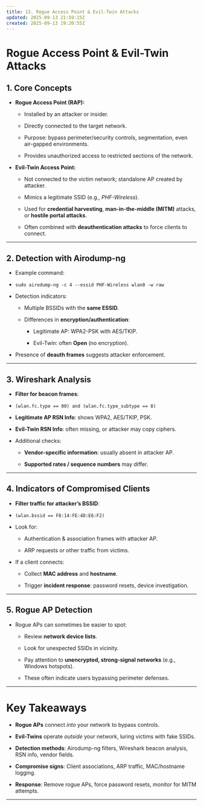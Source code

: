 ```yaml
---
title: 13. Rogue Access Point & Evil-Twin Attacks
updated: 2025-09-13 21:59:15Z
created: 2025-09-13 19:20:55Z
---
```


# Rogue Access Point & Evil-Twin Attacks 

## 1\. Core Concepts

- **Rogue Access Point (RAP):**
    
    - Installed by an attacker or insider.
        
    - Directly connected to the target network.
        
    - Purpose: bypass perimeter/security controls, segmentation, even air-gapped environments.
        
    - Provides unauthorized access to restricted sections of the network.
        
- **Evil-Twin Access Point:**
    
    - Not connected to the victim network; standalone AP created by attacker.
        
    - Mimics a legitimate SSID (e.g., *PHF-Wireless*).
        
    - Used for **credential harvesting**, **man-in-the-middle (MITM)** attacks, or **hostile portal attacks**.
        
    - Often combined with **deauthentication attacks** to force clients to connect.
        

* * *

## 2\. Detection with Airodump-ng

- Example command:
    
- `sudo airodump-ng -c 4 --essid PHF-Wireless wlan0 -w raw`
    
- Detection indicators:
    
    - Multiple BSSIDs with the **same ESSID**.
        
    - Differences in **encryption/authentication**:
        
        - Legitimate AP: WPA2-PSK with AES/TKIP.
            
        - Evil-Twin: often **Open** (no encryption).
            
- Presence of **deauth frames** suggests attacker enforcement.
    

* * *

## 3\. Wireshark Analysis

- **Filter for beacon frames**:
    
- `(wlan.fc.type == 00) and (wlan.fc.type_subtype == 8)`
    
- **Legitimate AP RSN Info**: shows WPA2, AES/TKIP, PSK.
    
- **Evil-Twin RSN Info**: often missing, or attacker may copy ciphers.
    
- Additional checks:
    
    - **Vendor-specific information**: usually absent in attacker AP.
        
    - **Supported rates / sequence numbers** may differ.
        

* * *

## 4\. Indicators of Compromised Clients

- **Filter traffic for attacker’s BSSID**:
    
- `(wlan.bssid == F8:14:FE:4D:E6:F2)`
    
- Look for:
    
    - Authentication & association frames with attacker AP.
        
    - ARP requests or other traffic from victims.
        
- If a client connects:
    
    - Collect **MAC address** and **hostname**.
        
    - Trigger **incident response**: password resets, device investigation.
        

* * *

## 5\. Rogue AP Detection

- Rogue APs can sometimes be easier to spot:
    
    - Review **network device lists**.
        
    - Look for unexpected SSIDs in vicinity.
        
    - Pay attention to **unencrypted, strong-signal networks** (e.g., Windows hotspots).
        
    - These often indicate users bypassing perimeter defenses.
        

* * *

# Key Takeaways

- **Rogue APs** connect *into* your network to bypass controls.
    
- **Evil-Twins** operate *outside* your network, luring victims with fake SSIDs.
    
- **Detection methods**: Airodump-ng filters, Wireshark beacon analysis, RSN info, vendor fields.
    
- **Compromise signs**: Client associations, ARP traffic, MAC/hostname logging.
    
- **Response**: Remove rogue APs, force password resets, monitor for MITM attempts.
    

* * *

&nbsp;